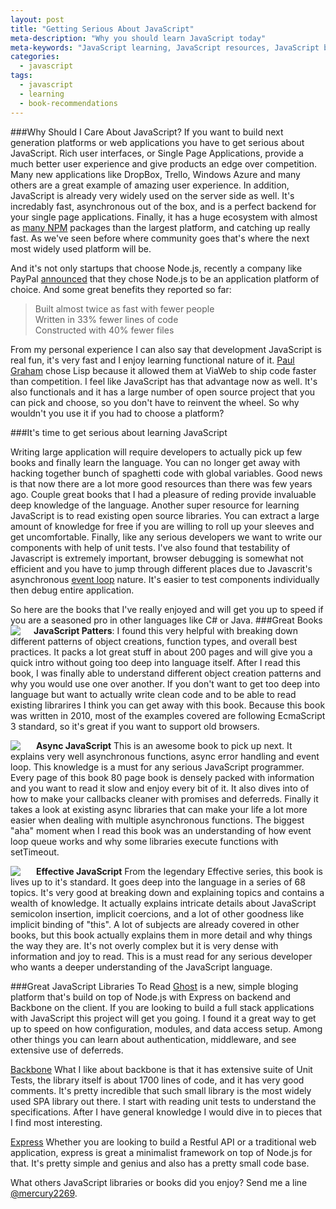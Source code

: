 ```yaml
---
layout: post
title: "Getting Serious About JavaScript"
meta-description: "Why you should learn JavaScript today"
meta-keywords: "JavaScript learning, JavaScript resources, JavaScript books, JavaScript Open Source Libraries to read"
categories: 
  - javascript
tags:
  - javascript
  - learning
  - book-recommendations
---
```

###Why Should I Care About JavaScript?
If you want to build next generation platforms or web applications you have to get serious about JavaScript. Rich user interfaces, or Single Page Applications, provide a much better user experience and give products an edge over competition. Many new applications like DropBox, Trello, Windows Azure and many others are a great example of amazing user experience. In addition, JavaScript is already very widely used on the server side as well. It's incredably fast, asynchronous out of the box, and is a perfect backend for your single page applications. Finally, it has a huge ecosystem with almost as [many NPM][1] packages than the largest platform, and catching up really fast. As we've seen before where community goes that's where the next most widely used platform will be. 

And it's not only startups that choose Node.js, recently a company like PayPal [announced][2] that they chose Node.js to be an application platform of choice. And some great benefits they reported so far:

> Built almost twice as fast with fewer people <br />
Written in 33% fewer lines of code <br />
Constructed with 40% fewer files

From my personal experience I can also say that development JavaScript is real fun, it's very fast and I enjoy learning functional nature of it. [Paul Graham][3] chose Lisp because it allowed them at ViaWeb to ship code faster than competition. I feel like JavaScript has that advantage now as well. It's also functionals and it has a large number of open source project that you can pick and choose, so you don't have to reinvent the wheel. So why wouldn't you use it if you had to choose a platform? 

###It's time to get serious about learning JavaScript

Writing large application will require developers to actually pick up few books and finally learn the language. You can no longer get away with hacking together bunch of spaghetti code with global variables. Good news is that now there are a lot more good resources than there was few years ago. Couple great books that I had a pleasure of reding provide invaluable deep knowledge of the language. Another super resource for learning JavaScript is to read existing open source libraries. You can extract a large amount of knowledge for free if you are willing to roll up your sleeves and get uncomfortable. Finally, like any serious developers we want to write our components with help of unit tests. I've also found that testability of Javascript is extremely important, browser debugging is somewhat not efficient and you have to jump through different places due to Javascrit's asynchronous [event loop][4] nature. It's easier to test components individually then debug entire application.

So here are the books that I've really enjoyed and will get you up to speed if you are a seasoned pro in other languages like C# or Java. 
###Great Books
<a href="http://www.amazon.com/gp/product/0596806752/ref=as_li_ss_il?ie=UTF8&camp=1789&creative=390957&creativeASIN=0596806752&linkCode=as2&tag=sermassblo-20" style="float:left; margin-right:20px;"><img border="0" src="http://ws-na.amazon-adsystem.com/widgets/q?_encoding=UTF8&ASIN=0596806752&Format=_SL160_&ID=AsinImage&MarketPlace=US&ServiceVersion=20070822&WS=1&tag=sermassblo-20" ></a><img src="http://ir-na.amazon-adsystem.com/e/ir?t=sermassblo-20&l=as2&o=1&a=0596806752" width="1" height="1" border="0" alt="" style="border:none !important; margin:0px !important;" />**JavaScript Patters**: I found this very helpful with breaking down different patterns of object creations, function types, and overall best practices. It packs a lot great stuff in about 200 pages and will give you a quick intro without going too deep into language itself. After I read this book, I was finally able to understand different object creation patterns and why you would use one over another. If you don't want to get too deep into language but want to actually write clean code and to be able to read existing librarires I think you can get away with this book. Because this book was written in 2010, most of the examples covered are following EcmaScript 3 standard, so it's great if you want to support old browsers. 

<a href="http://www.amazon.com/gp/product/1937785270/ref=as_li_ss_il?ie=UTF8&camp=1789&creative=390957&creativeASIN=1937785270&linkCode=as2&tag=sermassblo-20" style="float:left; margin-right:20px"><img border="0" src="http://ws-na.amazon-adsystem.com/widgets/q?_encoding=UTF8&ASIN=1937785270&Format=_SL160_&ID=AsinImage&MarketPlace=US&ServiceVersion=20070822&WS=1&tag=sermassblo-20" ></a><img src="http://ir-na.amazon-adsystem.com/e/ir?t=sermassblo-20&l=as2&o=1&a=1937785270" width="1" height="1" border="0" alt="" style="border:none !important; margin:0px !important;" /> **Async JavaScript** This is an awesome book to pick up next. It explains very well asynchronous functions, async error handling and event loop. This knowledge is a must for any serious JavaScript programmer. Every page of this book 80 page book is densely packed with information and you want to read it slow and enjoy every bit of it. It also dives into of how to make your callbacks cleaner with promises and deferreds. Finally it takes a look at existing async libraries that can make your life a lot more easier when dealing with multiple asynchronous functions. The biggest "aha" moment when I read this book was an understanding of how event loop queue works and why some libraries execute functions with setTimeout. 

<a href="http://www.amazon.com/gp/product/0321812182/ref=as_li_ss_il?ie=UTF8&camp=1789&creative=390957&creativeASIN=0321812182&linkCode=as2&tag=sermassblo-20" style="float:left; margin-right:20px"><img border="0" src="http://ws-na.amazon-adsystem.com/widgets/q?_encoding=UTF8&ASIN=0321812182&Format=_SL160_&ID=AsinImage&MarketPlace=US&ServiceVersion=20070822&WS=1&tag=sermassblo-20" ></a><img src="http://ir-na.amazon-adsystem.com/e/ir?t=sermassblo-20&l=as2&o=1&a=0321812182" width="1" height="1" border="0" alt="" style="border:none !important; margin:0px !important;" /> **Effective JavaScript** From the legendary Effective series, this book is lives up to it's standard. It goes deep into the language in a series of 68 topics. It's very good at breaking down and explaining topics and contains a wealth of knowledge. It actually explains intricate details about JavaScript semicolon insertion, implicit coercions, and a lot of other goodness like implicit binding of "this".  A lot of subjects are already covered in other books, but this book actually explains them in more detail and why things the way they are. It's not overly complex but it is very dense with information and joy to read. This is a must read for any serious developer who wants a deeper understanding of the JavaScript language. 

###Great JavaScript Libraries To Read
[Ghost][5] is a new, simple bloging platform that's build on top of Node.js with Express on backend and Backbone on the client. If you are looking to build a full stack applications with JavaScript this project will get you going. I found it a great way to get up to speed on how configuration, modules, and data access setup. Among other things you can learn about authentication, middleware, and see extensive use of deferreds.

[Backbone][6] What I like about backbone is that it has extensive suite of Unit Tests, the library itself is about 1700 lines of code, and it has very good comments. It's pretty incredible that such small library is the most widely used SPA library out there. I start with reading unit tests to understand the specifications. After I have general knowledge I would dive in to pieces that I find most interesting. 

[Express][7] Whether you are looking to build a Restful API or a traditional web application, express is great a minimalist framework on top of Node.js for that. It's pretty simple and genius and also has a pretty small code base. 

What others JavaScript libraries or books did you enjoy? Send me a line [@mercury2269][8]. 



  [1]: http://modulecounts.com/
  [2]: https://www.paypal-engineering.com/2013/11/22/node-js-at-paypal/
  [3]: http://paulgraham.com/avg.html
  [4]: https://developer.mozilla.org/en-US/docs/Web/JavaScript/Guide/EventLoop
  [5]: https://github.com/tryghost/Ghost
  [6]: https://github.com/jashkenas/backbone
  [7]: https://github.com/visionmedia/express
  [8]: https://twitter.com/mercury2269